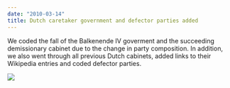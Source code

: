 ```yaml
---
date: "2010-03-14"
title: Dutch caretaker government and defector parties added
---
```


We coded the fall of the Balkenende IV goverment and the succeeding demissionary cabinet due to the change in party composition. In addition, we also went through all previous Dutch cabinets, added links to their Wikipedia entries and coded defector parties.

![](/images/parliament-sweden.jpg)
